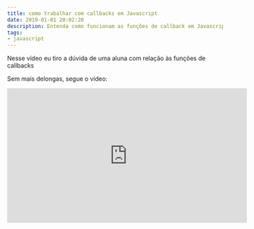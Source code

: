 ```yaml
---
title: como trabalhar com callbacks em Javascript
date: 2019-01-01 20:02:20
description: Entenda como funcionam as funções de callback em Javascript
tags:
- javascript
---
```

Nesse vídeo eu tiro a dúvida de uma aluna com relação às funções de callbacks

Sem mais delongas, segue o vídeo:

<iframe width="560" height="315" src="https://www.youtube.com/embed/cgTl-7DQJrM" frameborder="0" allow="accelerometer; autoplay; clipboard-write; encrypted-media; gyroscope; picture-in-picture" allowfullscreen></iframe>